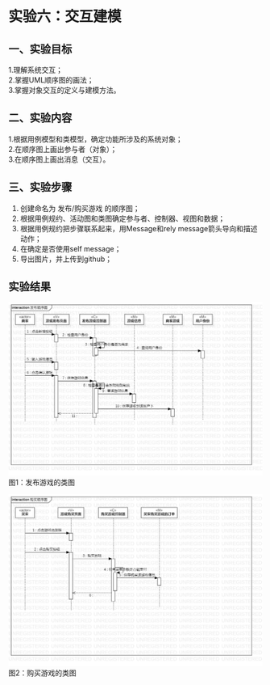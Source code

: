 # 实验六：交互建模

## 一、实验目标

1.理解系统交互；  
2.掌握UML顺序图的画法；  
3.掌握对象交互的定义与建模方法。  

## 二、实验内容

1.根据用例模型和类模型，确定功能所涉及的系统对象；  
2.在顺序图上画出参与者（对象）；  
3.在顺序图上画出消息（交互）。  

## 三、实验步骤

1. 创建命名为 发布/购买游戏 的顺序图；  
2. 根据用例规约、活动图和类图确定参与者、控制器、视图和数据；  
3. 根据用例规约把步骤联系起来，用Message和rely message箭头导向和描述动作；  
4. 在确定是否使用self message；  
5. 导出图片，并上传到github；  

## 实验结果

![发布游戏的顺序图](./发布顺序图.jpg)  
图1：发布游戏的类图

![购买游戏的顺序图](./购买顺序图.jpg)  
图2：购买游戏的类图
